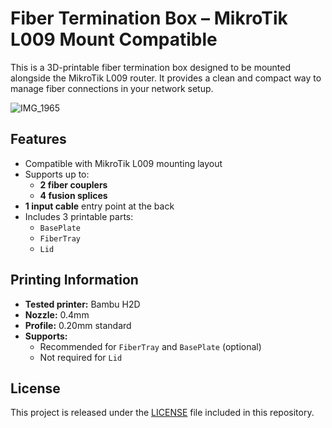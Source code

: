 # Fiber Termination Box – MikroTik L009 Mount Compatible

This is a 3D-printable fiber termination box designed to be mounted alongside the MikroTik L009 router. It provides a clean and compact way to manage fiber connections in your network setup.

![IMG_1965](https://github.com/user-attachments/assets/e00d2536-0b90-47bd-84fe-048b2dd82edf)

## Features

- Compatible with MikroTik L009 mounting layout
- Supports up to:
  - **2 fiber couplers**
  - **4 fusion splices**
- **1 input cable** entry point at the back
- Includes 3 printable parts:
  - `BasePlate`
  - `FiberTray`
  - `Lid`

## Printing Information

- **Tested printer:** Bambu H2D
- **Nozzle:** 0.4mm
- **Profile:** 0.20mm standard
- **Supports:** 
  - Recommended for `FiberTray` and `BasePlate` (optional)
  - Not required for `Lid`

## License

This project is released under the [LICENSE](./LICENSE) file included in this repository.
